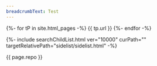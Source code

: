 ```yaml
---
breadcrumbText: Test
---
```

{%- for tP in site.html_pages -%}
    {{ tp.url }}
{%- endfor -%}

{%- include searchChildList.html ver="10000" curPath="" targetRelativePath="sidelist/sidelist.html" -%}

{{ page.repo }}
